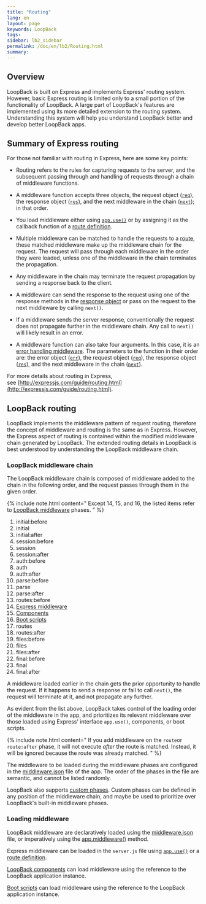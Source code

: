 ```yaml
---
title: "Routing"
lang: en
layout: page
keywords: LoopBack
tags:
sidebar: lb2_sidebar
permalink: /doc/en/lb2/Routing.html
summary:
---
```


## Overview

LoopBack is built on Express and implements Express' routing system. However, basic Express routing is limited only to a small portion of the functionality of LoopBack.
A large part of LoopBack's features are implemented using its more detailed extension to the routing system.
Understanding this system will help you understand LoopBack better and develop better LoopBack apps.

## Summary of Express routing

For those not familiar with routing in Express, here are some key points:

* Routing refers to the rules for capturing requests to the server, and the subsequent passing through and handling of requests through a chain of middleware functions.

* A middleware function accepts three objects, the request object ([`req`](http://expressjs.com/4x/api.html#req)),
  the response object ([`res`](http://expressjs.com/4x/api.html#res)),
  and the next middleware in the chain ([`next`](http://expressjs.com/guide/writing-middleware.html)); in that order.

* You load middleware either using [`app.use()`](http://expressjs.com/4x/api.html#app.use) or by assigning it as the callback function of a
  [route definition](http://expressjs.com/4x/api.html#app.METHOD).

* Multiple middleware can be matched to handle the requests to a [route](http://expressjs.com/4x/api.html#app.METHOD),
  these matched middleware make up the middleware chain for the request.
  The request will pass through each middleware in the order they were loaded, unless one of the middleware in the chain terminates the propagation.

* Any middleware in the chain may terminate the request propagation by sending a response back to the client.

* A middleware can send the response to the request using one of the response methods in the [response object](http://expressjs.com/4x/api.html#res)
  or pass on the request to the next middleware by calling `next()`.

* If a middleware sends the server response, conventionally the request does not propagate further in the middleware chain.
  Any call to `next()` will likely result in an error.

* A middleware function can also take four arguments. In this case, it is an [error handling middleware](http://expressjs.com/guide/error-handling.html).
  The parameters to the function in their order are: the error object ([`err`](http://expressjs.com/guide/error-handling.html)),
  the request object ([`req`](http://expressjs.com/4x/api.html#req)), the response object ([`res`](http://expressjs.com/4x/api.html#res)),
  and the next middleware in the chain ([`next`](http://expressjs.com/guide/writing-middleware.html)).

For more details about routing in Express, see [http://expressjs.com/guide/routing.html](http://expressjs.com/guide/routing.html).

## LoopBack routing

LoopBack implements the middleware pattern of request routing, therefore the concept of middleware and routing is the same as in Express.
However, the Express aspect of routing is contained within the modified middleware chain generated by LoopBack.
The extended routing details in LoopBack is best understood by understanding the LoopBack middleware chain.

### LoopBack middleware chain

The LoopBack middleware chain is composed of middleware added to the chain in the following order, and the request passes through them in the given order.

{% include note.html content="
Except 14, 15, and 16, the listed items refer to [LoopBack middleware](Defining-middleware.html) phases.
" %}

1.  initial:before
2.  initial
3.  initial:after
4.  session:before
5.  session
6.  session:after
7.  auth:before
8.  auth
9.  auth:after
10.  parse:before
11.  parse
12.  parse:after
13.  routes:before
14.  [Express middleware](http://expressjs.com/guide/writing-middleware.html)
15.  [Components](/doc/{{page.lang}}/lb2/LoopBack-components.html)
16.  [Boot scripts](/doc/{{page.lang}}/lb2/Defining-boot-scripts.html)
17.  routes
18.  routes:after
19.  files:before
20.  files
21.  files:after
22.  final:before
23.  final
24.  final:after

A middleware loaded earlier in the chain gets the prior opportunity to handle the request.
If it happens to send a response or fail to call `next()`, the request will terminate at it, and not propagate any further.

As evident from the list above, LoopBack takes control of the loading order of the middleware in the app, and prioritizes its relevant
middleware over those loaded using Express' interface `app.use()`, components, or boot scripts.

{% include note.html content="
If you add middleware on the `route`or `route:after` phase, it will not execute _after_ the route is matched.
Instead, it will be ignored because the route was already matched.
" %}

The middleware to be loaded during the middleware phases are configured in the [middleware.json](/doc/{{page.lang}}/lb2/middleware.json.html) file of the app.
The order of the phases in the file are semantic, and cannot be listed randomly.

LoopBack also supports [custom phases](/doc/{{page.lang}}/lb2/Defining-middleware.html#Definingmiddleware-Addingacustomphase).
Custom phases can be defined in any position of the middleware chain, and maybe be used to prioritize over LoopBack's built-in middleware phases.

### Loading middleware

LoopBack middleware are declaratively loaded using the [middleware.json](/doc/{{page.lang}}/lb2/middleware.json.html) file,
or imperatively using the [app.middleware()](https://apidocs.strongloop.com/loopback/#app-middleware) method.

Express middleware can be loaded in the `server.js` file using [`app.use()`](http://expressjs.com/4x/api.html#app.use)
or a [route definition](http://expressjs.com/4x/api.html#app.METHOD).

[LoopBack components](/doc/{{page.lang}}/lb2/LoopBack-components.html) can load middleware using the reference to the LoopBack application instance.

[Boot scripts](/doc/{{page.lang}}/lb2/Defining-boot-scripts.html) can load middleware using the reference to the LoopBack application instance.
